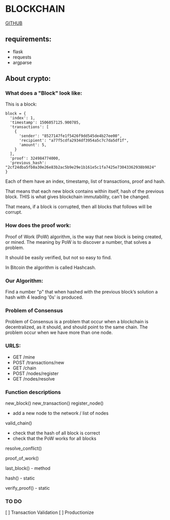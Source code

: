 # BLOCKCHAIN

<!-- link -->
[GITHUB](https://www.github.com/okynas)

## requirements:
- flask
- requests
- argparse 


## About crypto:

### What does a "Block" look like:

This is a block: 

```
block = {
  'index': 1,
  'timestamp': 1506057125.900785,
  'transactions': [
    {
      'sender': "8527147fe1f5426f9dd545de4b27ee00",
      'recipient': "a77f5cdfa2934df3954a5c7c7da5df1f",
      'amount': 5,
    }
  ],
  'proof': 324984774000,
  'previous_hash': "2cf24dba5fb0a30e26e83b2ac5b9e29e1b161e5c1fa7425e73043362938b9824"
}
```

Each of them have an index, timestamp, list of transactions, proof and hash.

That means that each new block contains within itself, hash of the previous block.
THIS is what gives blockchain immutability, can't be changed.

That means, if a block is corrupted, then all blocks that follows will be corrupt.

### How does the proof work:

Proof of Work (PoW) algorithm, is the way that new block is being created, or mined.
The meaning by PoW is to discover a number, that solves a problem.

It should be easily verified, but not so easy to find.

In Bitcoin the algorithm is called Hashcash.

### Our Algorithm:

Find a number "p" that when hashed with the previous block’s solution a hash with 4 leading '0s' is produced.

### Problem of Consensus
Problem of Consensus is a problem that occur when a blockchain is decentralized, as it should, and should point to the same chain. 
The problem occur when we have more than one node.

### URLS:

- GET /mine
- POST /transactions/new
- GET /chain
- POST /nodes/register
- GET /nodes/resolve

### Function descriptions

new_block()
new_transaction()
register_node()
- add a new node to the network / list of nodes

valid_chain()
- check that the hash of all block is correct
- check that the PoW works for all blocks

resolve_conflict()

proof_of_work()

last_block() - method

hash() - static

verify_proof() - static

### TO DO
  [ ] Transaction Validation
  [ ] Productionize 
